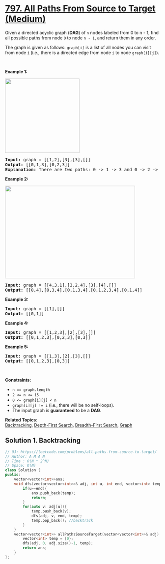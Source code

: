 # [797. All Paths From Source to Target (Medium)](https://leetcode.com/problems/all-paths-from-source-to-target/)

<p>Given a directed&nbsp;acyclic graph (<strong>DAG</strong>) of <code>n</code> nodes labeled from 0 to n - 1,&nbsp;find all possible paths from node <code>0</code> to node <code>n - 1</code>, and return them in any order.</p>

<p>The graph is given as follows:&nbsp;<code>graph[i]</code> is a list of all nodes you can visit from node <code>i</code>&nbsp;(i.e., there is a directed edge from node <code>i</code> to node <code>graph[i][j]</code>).</p>

<p>&nbsp;</p>
<p><strong>Example 1:</strong></p>
<img alt="" src="https://assets.leetcode.com/uploads/2020/09/28/all_1.jpg" style="width: 242px; height: 242px;">
<pre><strong>Input:</strong> graph = [[1,2],[3],[3],[]]
<strong>Output:</strong> [[0,1,3],[0,2,3]]
<strong>Explanation:</strong> There are two paths: 0 -&gt; 1 -&gt; 3 and 0 -&gt; 2 -&gt; 3.
</pre>

<p><strong>Example 2:</strong></p>
<img alt="" src="https://assets.leetcode.com/uploads/2020/09/28/all_2.jpg" style="width: 423px; height: 301px;">
<pre><strong>Input:</strong> graph = [[4,3,1],[3,2,4],[3],[4],[]]
<strong>Output:</strong> [[0,4],[0,3,4],[0,1,3,4],[0,1,2,3,4],[0,1,4]]
</pre>

<p><strong>Example 3:</strong></p>

<pre><strong>Input:</strong> graph = [[1],[]]
<strong>Output:</strong> [[0,1]]
</pre>

<p><strong>Example 4:</strong></p>

<pre><strong>Input:</strong> graph = [[1,2,3],[2],[3],[]]
<strong>Output:</strong> [[0,1,2,3],[0,2,3],[0,3]]
</pre>

<p><strong>Example 5:</strong></p>

<pre><strong>Input:</strong> graph = [[1,3],[2],[3],[]]
<strong>Output:</strong> [[0,1,2,3],[0,3]]
</pre>

<p>&nbsp;</p>
<p><strong>Constraints:</strong></p>

<ul>
	<li><code>n == graph.length</code></li>
	<li><code>2 &lt;= n &lt;= 15</code></li>
	<li><code>0 &lt;= graph[i][j] &lt; n</code></li>
	<li><code>graph[i][j] != i</code> (i.e., there will be no self-loops).</li>
	<li>The input graph is <strong>guaranteed</strong> to be a <strong>DAG</strong>.</li>
</ul>


**Related Topics**:  
[Backtracking](https://leetcode.com/tag/backtracking/), [Depth-First Search](https://leetcode.com/tag/depth-first-search/), [Breadth-First Search](https://leetcode.com/tag/breadth-first-search/), [Graph](https://leetcode.com/tag/graph/)

## Solution 1. Backtracking

```cpp
// OJ: https://leetcode.com/problems/all-paths-from-source-to-target/
// Author: A M A N
// Time : O(N * 2^N)
// Space: O(N)
class Solution {
public:
    vector<vector<int>>ans;
    void dfs(vector<vector<int>>& adj, int u, int end, vector<int> temp){
        if(u==end){
            ans.push_back(temp);
            return;
        }
        for(auto v: adj[u]){
            temp.push_back(v);
            dfs(adj, v, end, temp);
            temp.pop_back(); //backtrack
        }
    }
    vector<vector<int>> allPathsSourceTarget(vector<vector<int>>& adj) {
        vector<int> temp = {0};
        dfs(adj, 0, adj.size()-1, temp);
        return ans;
    }
};
```